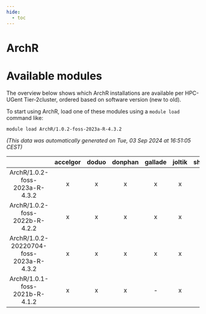 ```yaml
---
hide:
  - toc
---
```


ArchR
=====

# Available modules


The overview below shows which ArchR installations are available per HPC-UGent Tier-2cluster, ordered based on software version (new to old).

To start using ArchR, load one of these modules using a `module load` command like:

```shell
module load ArchR/1.0.2-foss-2023a-R-4.3.2
```

*(This data was automatically generated on Tue, 03 Sep 2024 at 16:51:05 CEST)*  

| |accelgor|doduo|donphan|gallade|joltik|shinx|skitty|
| :---: | :---: | :---: | :---: | :---: | :---: | :---: | :---: |
|ArchR/1.0.2-foss-2023a-R-4.3.2|x|x|x|x|x|x|x|
|ArchR/1.0.2-foss-2022b-R-4.2.2|x|x|x|x|x|-|x|
|ArchR/1.0.2-20220704-foss-2023a-R-4.3.2|x|x|x|x|x|x|x|
|ArchR/1.0.1-foss-2021b-R-4.1.2|x|x|x|-|x|-|x|
